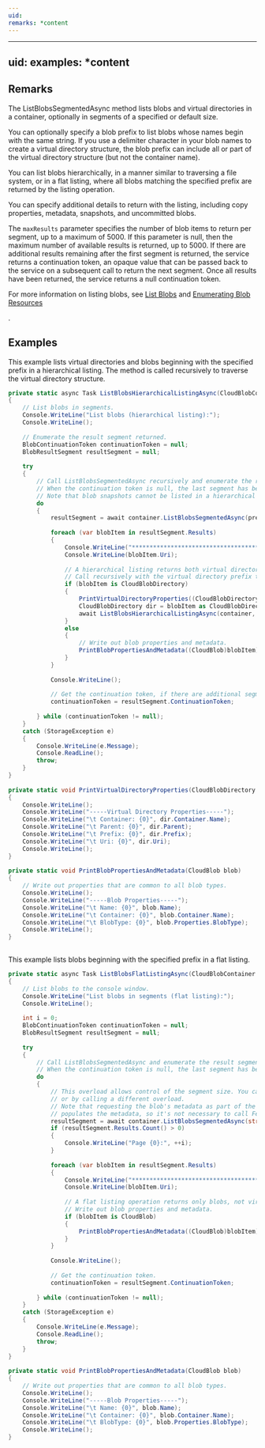```yaml
---
uid: 
remarks: *content
---
```

---
uid: 
examples: *content
---
## Remarks  
 The ListBlobsSegmentedAsync method lists blobs and virtual directories in a container, optionally in segments of a specified or default size.  
  
 You can optionally specify a blob prefix to list blobs whose names begin with the same string. If you use a delimiter character in your blob names to create a virtual directory structure, the blob prefix can include all or part of the virtual directory structure (but not the container name).  
  
 You can list blobs hierarchically, in a manner similar to traversing a file system, or in a flat listing, where all blobs matching the specified prefix are returned by the listing operation.  
  
 You can specify additional details to return with the listing, including copy properties, metadata, snapshots, and uncommitted blobs.  
  
 The `maxResults` parameter specifies the number of blob items to return per segment, up to a maximum of 5000. If this parameter is null, then the maximum number of available results is returned, up to 5000. If there are additional results remaining after the first segment is returned, the service returns a continuation token, an opaque value that can be passed back to the service on a subsequent call to return the next segment. Once all results have been returned, the service returns a null continuation token.  
  
 For more information on listing blobs, see [List Blobs](../Topic/List%20Blobs.md) and [Enumerating Blob Resources](../Topic/Enumerating%20Blob%20Resources.md)  
  
 .  
  
## Examples  
 This example lists virtual directories and blobs beginning with the specified prefix in a hierarchical listing. The method is called recursively to traverse the virtual directory structure.  
  
```c#  
private static async Task ListBlobsHierarchicalListingAsync(CloudBlobContainer container, string prefix)  
{  
    // List blobs in segments.  
    Console.WriteLine("List blobs (hierarchical listing):");  
    Console.WriteLine();  
  
    // Enumerate the result segment returned.  
    BlobContinuationToken continuationToken = null;  
    BlobResultSegment resultSegment = null;  
  
    try  
    {  
        // Call ListBlobsSegmentedAsync recursively and enumerate the result segment returned, while the continuation token is non-null.  
        // When the continuation token is null, the last segment has been returned and execution can exit the loop.  
        // Note that blob snapshots cannot be listed in a hierarchical listing operation.  
        do  
        {  
            resultSegment = await container.ListBlobsSegmentedAsync(prefix, false, BlobListingDetails.Metadata, null, continuationToken, null, null);  
  
            foreach (var blobItem in resultSegment.Results)  
            {  
                Console.WriteLine("************************************");  
                Console.WriteLine(blobItem.Uri);  
  
                // A hierarchical listing returns both virtual directories and blobs.  
                // Call recursively with the virtual directory prefix to enumerate the contents of each virtual directory.  
                if (blobItem is CloudBlobDirectory)  
                {  
                    PrintVirtualDirectoryProperties((CloudBlobDirectory)blobItem);  
                    CloudBlobDirectory dir = blobItem as CloudBlobDirectory;  
                    await ListBlobsHierarchicalListingAsync(container, dir.Prefix);  
                }  
                else  
                {  
                    // Write out blob properties and metadata.  
                    PrintBlobPropertiesAndMetadata((CloudBlob)blobItem);  
                }  
            }  
  
            Console.WriteLine();  
  
            // Get the continuation token, if there are additional segments of results.  
            continuationToken = resultSegment.ContinuationToken;  
  
        } while (continuationToken != null);  
    }  
    catch (StorageException e)  
    {  
        Console.WriteLine(e.Message);  
        Console.ReadLine();  
        throw;  
    }  
}  
  
private static void PrintVirtualDirectoryProperties(CloudBlobDirectory dir)  
{  
    Console.WriteLine();  
    Console.WriteLine("-----Virtual Directory Properties-----");  
    Console.WriteLine("\t Container: {0}", dir.Container.Name);  
    Console.WriteLine("\t Parent: {0}", dir.Parent);  
    Console.WriteLine("\t Prefix: {0}", dir.Prefix);  
    Console.WriteLine("\t Uri: {0}", dir.Uri);  
    Console.WriteLine();  
}  
  
private static void PrintBlobPropertiesAndMetadata(CloudBlob blob)  
{  
    // Write out properties that are common to all blob types.  
    Console.WriteLine();  
    Console.WriteLine("-----Blob Properties-----");  
    Console.WriteLine("\t Name: {0}", blob.Name);  
    Console.WriteLine("\t Container: {0}", blob.Container.Name);  
    Console.WriteLine("\t BlobType: {0}", blob.Properties.BlobType);  
    Console.WriteLine();  
}  
  
```  
  
 This example lists blobs beginning with the specified prefix in a flat listing.  
  
```c#  
private static async Task ListBlobsFlatListingAsync(CloudBlobContainer container, int? segmentSize)  
{  
    // List blobs to the console window.  
    Console.WriteLine("List blobs in segments (flat listing):");  
    Console.WriteLine();  
  
    int i = 0;  
    BlobContinuationToken continuationToken = null;  
    BlobResultSegment resultSegment = null;  
  
    try  
    {  
        // Call ListBlobsSegmentedAsync and enumerate the result segment returned, while the continuation token is non-null.  
        // When the continuation token is null, the last segment has been returned and execution can exit the loop.  
        do  
        {  
            // This overload allows control of the segment size. You can return all remaining results by passing null for the maxResults parameter,   
            // or by calling a different overload.  
            // Note that requesting the blob's metadata as part of the listing operation   
            // populates the metadata, so it's not necessary to call FetchAttributes() to read the metadata.  
            resultSegment = await container.ListBlobsSegmentedAsync(string.Empty, true, BlobListingDetails.Metadata, segmentSize, continuationToken, null, null);  
            if (resultSegment.Results.Count() > 0)  
            {  
                Console.WriteLine("Page {0}:", ++i);  
            }  
  
            foreach (var blobItem in resultSegment.Results)  
            {  
                Console.WriteLine("************************************");  
                Console.WriteLine(blobItem.Uri);  
  
                // A flat listing operation returns only blobs, not virtual directories.  
                // Write out blob properties and metadata.  
                if (blobItem is CloudBlob)  
                {  
                    PrintBlobPropertiesAndMetadata((CloudBlob)blobItem);  
                }  
            }  
  
            Console.WriteLine();  
  
            // Get the continuation token.  
            continuationToken = resultSegment.ContinuationToken;  
  
        } while (continuationToken != null);  
    }  
    catch (StorageException e)  
    {  
        Console.WriteLine(e.Message);  
        Console.ReadLine();  
        throw;  
    }  
}  
  
private static void PrintBlobPropertiesAndMetadata(CloudBlob blob)  
{  
    // Write out properties that are common to all blob types.  
    Console.WriteLine();  
    Console.WriteLine("-----Blob Properties-----");  
    Console.WriteLine("\t Name: {0}", blob.Name);  
    Console.WriteLine("\t Container: {0}", blob.Container.Name);  
    Console.WriteLine("\t BlobType: {0}", blob.Properties.BlobType);  
    Console.WriteLine();  
}  
  
```